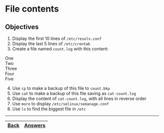 # File contents

## Objectives

1. Display the first 10 lines of `/etc/resolv.conf`
2. Display the last 5 lines of `/etc/crontab`
3. Create a file named `count.log` with this content:

  One<br>
  Two<br>
  Three<br>
  Four<br>
  Five

4. Use `cp` to make a backup of this file to `count.bkp`
5. Use `cat` to make a backup of this file saving as `cat-count.log`
6. Display the content of `cat-count.log`, with all lines in reverse order
7. Use `more` to display `/etc/selinux/semanage.conf`
8. Use `ls` to find the biggest file in `/etc`

---
[Back](/README.md)| [Answers](https://github.com/ricmmartins/fasthack-linux-answers/blob/main/challenges/lab-file-contents.md) | 
:----- |:-----
